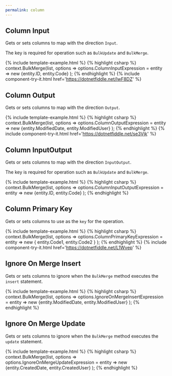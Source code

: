 ```yaml
---
permalink: column
---
```


## Column Input
Gets or sets columns to map with the direction `Input`.

The key is required for operation such as `BulkUpdate` and `BulkMerge`.

{% include template-example.html %} 
{% highlight csharp %}
context.BulkMerge(list, options => 
        options.ColumnInputExpression = entity => new {entity.ID, entity.Code}
); 
{% endhighlight %}
{% include component-try-it.html href='https://dotnetfiddle.net/lwF8DZ' %}

## Column Output
Gets or sets columns to map with the direction `Output`.

{% include template-example.html %} 
{% highlight csharp %}
context.BulkMerge(list, options => 
        options.ColumnOutputExpression = entity => new {entity.ModifiedDate, entity.ModifiedUser}
); 
{% endhighlight %}
{% include component-try-it.html href='https://dotnetfiddle.net/se3Vjk' %}

## Column InputOutput
Gets or sets columns to map with the direction `InputOutput`.

The key is required for operation such as `BulkUpdate` and `BulkMerge`.

{% include template-example.html %} 
{% highlight csharp %}
context.BulkMerge(list, options => 
        options.ColumnInputOutputExpression = entity => new {entity.ID, entity.Code}
); 
{% endhighlight %}

## Column Primary Key
Gets or sets columns to use as the `key` for the operation.

{% include template-example.html %} 
{% highlight csharp %}
context.BulkMerge(list, options => 
        options.ColumnPrimaryKeyExpression = entity => new { entity.Code1, entity.Code2 }
); 
{% endhighlight %}
{% include component-try-it.html href='https://dotnetfiddle.net/L1Wvep' %}

## Ignore On Merge Insert
Gets or sets columns to ignore when the `BulkMerge` method executes the `insert` statement.

{% include template-example.html %} 
{% highlight csharp %}
context.BulkMerge(list, options => 
        options.IgnoreOnMergeInsertExpression = entity => new {entity.ModifiedDate, entity.ModifiedUser}
); 
{% endhighlight %}

## Ignore On Merge Update
Gets or sets columns to ignore when the `BulkMerge` method executes the `update` statement.

{% include template-example.html %} 
{% highlight csharp %}
context.BulkMerge(list, options => 
        options.IgnoreOnMergeUpdateExpression = entity => new {entity.CreatedDate, entity.CreatedUser}
); 
{% endhighlight %}
